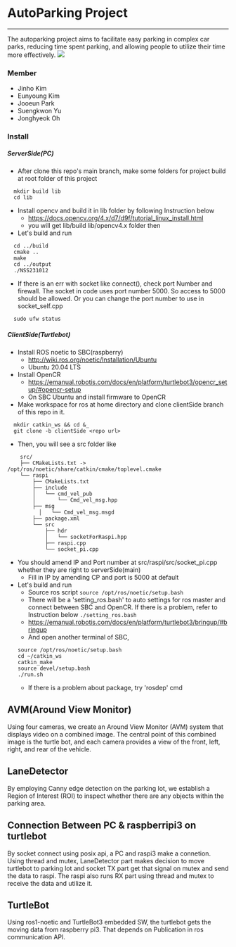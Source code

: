 # AutoParking Project
---------------------------------------
The autoparking project aims to facilitate easy parking in complex car parks, reducing time spent parking, and allowing people to utilize their time more effectively.
![](https://github.com/kocharmPrj/NSS231012/blob/gif/car.gif)
### Member
- Jinho Kim
- Eunyoung Kim
- Jooeun Park
- Suengkwon Yu
- Jonghyeok Oh

### Install
##### ServerSide(PC)
 - After clone this repo's main branch, make some folders for project build at root folder of this project
```
  mkdir build lib
  cd lib
```
 - Install opencv and build it in lib folder by following Instruction below
    - https://docs.opencv.org/4.x/d7/d9f/tutorial_linux_install.html
    - you will get lib/build lib/opencv4.x folder then
 - Let's build and run
```
  cd ../build
  cmake ..
  make 
  cd ../output
  ./NSS231012
  ```
 - If there is an err with socket like connect(), check port Number and firewall. The socket in code uses port number 5000. So access to 5000 should be allowed. Or you can change the port number to use in socket_self.cpp
```
  sudo ufw status
```
##### ClientSide(Turtlebot)
 - Install ROS noetic to SBC(raspberry)
    - http://wiki.ros.org/noetic/Installation/Ubuntu
    - Ubuntu 20.04 LTS
 - Install OpenCR 
    - https://emanual.robotis.com/docs/en/platform/turtlebot3/opencr_setup/#opencr-setup
    - On SBC Ubuntu and install firmware to OpenCR
 - Make workspace for ros at home directory and clone clientSide branch of this repo in it.
  ```
    mkdir catkin_ws && cd &_
    git clone -b clientSide <repo url>
  ```
  - Then, you will see a src folder like
```
    src/
    ├── CMakeLists.txt -> /opt/ros/noetic/share/catkin/cmake/toplevel.cmake
    └── raspi
        ├── CMakeLists.txt
        ├── include
        │   └── cmd_vel_pub
        │       └── Cmd_vel_msg.hpp
        ├── msg
          │   └── Cmd_vel_msg.msgd
        ├── package.xml
        └── src
            ├── hdr
            │   └── socketForRaspi.hpp
            ├── raspi.cpp
            └── socket_pi.cpp
```
  - You should amend IP and Port number at src/raspi/src/socket_pi.cpp whether they are right to serverSide(main) 
    - Fill in IP by amending CP and port is 5000 at default
  - Let's build and run
    - Source ros script
    ```source /opt/ros/noetic/setup.bash```
    - There will be a 'setting_ros.bash' to auto settings for ros master and connect between SBC and OpenCR. If there is a problem, refer to Instruction below
    ```./setting_ros.bash```
    - https://emanual.robotis.com/docs/en/platform/turtlebot3/bringup/#bringup
    - And open another terminal of SBC,
    ```
    source /opt/ros/noetic/setup.bash
    cd ~/catkin_ws
    catkin_make
    source devel/setup.bash
    ./run.sh
    ```
    - If there is a problem about package, try 'rosdep' cmd


 
## AVM(Around View Monitor)
Using four cameras, we create an Around View Monitor (AVM) system that displays video on a combined image. The central point of this combined image is the turtle bot, and each camera provides a view of the front, left, right, and rear of the vehicle.

## LaneDetector
By employing Canny edge detection on the parking lot, we establish a Region of Interest (ROI) to inspect whether there are any objects within the parking area.

## Connection Between PC & raspberripi3 on turtlebot
By socket connect using posix api, a PC and raspi3 make a connetion. Using thread and mutex, LaneDetector part makes decision to move turtlebot to parking lot and socket TX part get that signal on mutex and send the data to raspi. The raspi also runs RX part using thread and mutex to receive the data and utilize it.

## TurtleBot
Using ros1-noetic and TurtleBot3 embedded SW, the turtlebot gets the moving data from raspberry pi3. That depends on Publication in ros communication API.
